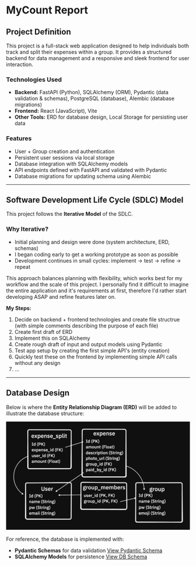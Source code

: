 # MyCount Report

## Project Definition
This project is a full-stack web application designed to help individuals both track and split their expenses within a group. It provides a structured backend for data management and a responsive and sleek frontend for user interaction.


### Technologies Used
- **Backend:** FastAPI (Python), SQLAlchemy (ORM), Pydantic (data validation & schemas), PostgreSQL (database), Alembic (database migrations)
- **Frontend:** React (JavaScript), Vite
- **Other Tools:** ERD for database design, Local Storage for persisting user data  


### Features
- User + Group creation and authentication  
- Persistent user sessions via local storage  
- Database integration with SQLAlchemy models  
- API endpoints defined with FastAPI and validated with Pydantic  
- Database migrations for updating schema using Alembic

---

## Software Development Life Cycle (SDLC) Model
This project follows the **Iterative Model** of the SDLC.  

### Why Iterative?
- Initial planning and design were done (system architecture, ERD, schemas)
- I began coding early to get a working prototype as soon as possible
- Development continues in small cycles: implement → test → refine → repeat

This approach balances planning with flexibility, which works best for my workflow and the scale of this project. I personally find it difficult to imagine the entire application and it's requirements at first, therefore I'd rather start developing ASAP and refine features later on.

**My Steps:**
1. Decide on backend + frontend technologies and create file structrue (with simple comments describing the purpose of each file)
2. Create first draft of ERD
3. Implement this on SQLAlchemy
4. Create rough draft of input and output models using Pydantic
5. Test app setup by creating the first simple API's (entity creation)
6. Quickly test these on the frontend by implementing simple API calls without any design
7. ...

---


## Database Design
Below is where the **Entity Relationship Diagram (ERD)** will be added to illustrate the database structure:

![ERD Placeholder](docs/erd_1.png)

For reference, the database is implemented with:
- **Pydantic Schemas** for data validation [View Pydantic Schema](./backend/app/db/schemas.py)
- **SQLAlchemy Models** for persistence [View DB Schema](./backend/app/db/models.py)
